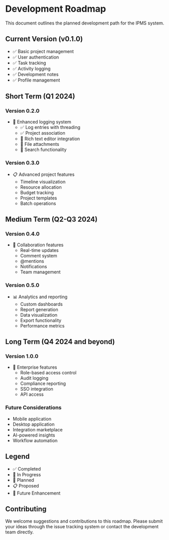# Development Roadmap

This document outlines the planned development path for the IPMS system.

## Current Version (v0.1.0)
- ✅ Basic project management
- ✅ User authentication
- ✅ Task tracking
- ✅ Activity logging
- ✅ Development notes
- ✅ Profile management

## Short Term (Q1 2024)

### Version 0.2.0
- 🚧 Enhanced logging system
  - ✅ Log entries with threading
  - ✅ Project association
  - 🔄 Rich text editor integration
  - 🔄 File attachments
  - 🔄 Search functionality

### Version 0.3.0
- 📋 Advanced project features
  - Timeline visualization
  - Resource allocation
  - Budget tracking
  - Project templates
  - Batch operations

## Medium Term (Q2-Q3 2024)

### Version 0.4.0
- 🔄 Collaboration features
  - Real-time updates
  - Comment system
  - @mentions
  - Notifications
  - Team management

### Version 0.5.0
- 📊 Analytics and reporting
  - Custom dashboards
  - Report generation
  - Data visualization
  - Export functionality
  - Performance metrics

## Long Term (Q4 2024 and beyond)

### Version 1.0.0
- 🌟 Enterprise features
  - Role-based access control
  - Audit logging
  - Compliance reporting
  - SSO integration
  - API access

### Future Considerations
- Mobile application
- Desktop application
- Integration marketplace
- AI-powered insights
- Workflow automation

## Legend
- ✅ Completed
- 🚧 In Progress
- 🔄 Planned
- 📋 Proposed
- 🌟 Future Enhancement

## Contributing
We welcome suggestions and contributions to this roadmap. Please submit your ideas through the issue tracking system or contact the development team directly.
